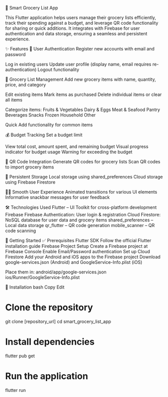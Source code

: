 🛒 Smart Grocery List App

This Flutter application helps users manage their grocery lists efficiently, track their spending against a budget, and leverage QR code functionality for sharing or quick additions. It integrates with Firebase for user authentication and data storage, ensuring a seamless and persistent experience.

✨ Features
🔐 User Authentication
Register new accounts with email and password

Log in existing users
Update user profile (display name, email requires re-authentication)
Logout functionality

📝 Grocery List Management
Add new grocery items with name, quantity, price, and category

Edit existing items
Mark items as purchased
Delete individual items or clear all items

Categorize items:
Fruits & Vegetables
Dairy & Eggs
Meat & Seafood
Pantry
Beverages
Snacks
Frozen
Household
Other

Quick Add functionality for common items

💰 Budget Tracking
Set a budget limit

View total cost, amount spent, and remaining budget
Visual progress indicator for budget usage
Warning for exceeding the budget

📱 QR Code Integration
Generate QR codes for grocery lists
Scan QR codes to import grocery items

💾 Persistent Storage
Local storage using shared_preferences
Cloud storage using Firebase Firestore

🧑‍💻 Smooth User Experience
Animated transitions for various UI elements
Informative snackbar messages for user feedback

🛠️ Technologies Used
Flutter – UI Toolkit for cross-platform development
Firebase
Firebase Authentication: User login & registration
Cloud Firestore: NoSQL database for user data and grocery items
shared_preferences – Local data storage
qr_flutter – QR code generation
mobile_scanner – QR code scanning


🚀 Getting Started
✅ Prerequisites
Flutter SDK
Follow the official Flutter installation guide
Firebase Project Setup
Create a Firebase project at Firebase Console
Enable Email/Password authentication
Set up Cloud Firestore
Add your Android and iOS apps to the Firebase project
Download google-services.json (Android) and GoogleService-Info.plist (iOS)

Place them in:
android/app/google-services.json
ios/Runner/GoogleService-Info.plist

🧪 Installation
bash
Copy
Edit
# Clone the repository
git clone [repository_url]
cd smart_grocery_list_app

# Install dependencies
flutter pub get

# Run the application
flutter run
